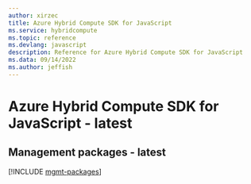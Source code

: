 ```yaml
---
author: xirzec
title: Azure Hybrid Compute SDK for JavaScript
ms.service: hybridcompute
ms.topic: reference
ms.devlang: javascript
description: Reference for Azure Hybrid Compute SDK for JavaScript
ms.data: 09/14/2022
ms.author: jeffish
---
```

# Azure Hybrid Compute SDK for JavaScript - latest

## Management packages - latest
[!INCLUDE [mgmt-packages](hybrid-compute-mgmt-index.md)]